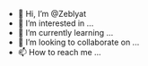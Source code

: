 - 👋 Hi, I’m @Zeblyat
- 👀 I’m interested in ...
- 🌱 I’m currently learning ...
- 💞️ I’m looking to collaborate on ...
- 📫 How to reach me ...

<!---
Zeblyat/Zeblyat is a ✨ special ✨ repository because its `README.md` (this file) appears on your GitHub profile.
You can click the Preview link to take a look at your changes.
--->
